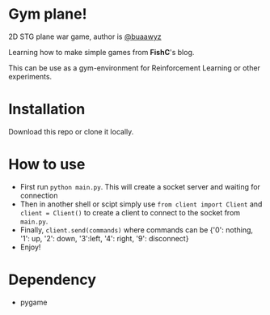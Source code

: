 # Gym plane!
2D STG plane war game, author is [@buaawyz](https://github.com/buaawyz)

Learning how to make simple games from **FishC**'s blog.

This can be use as a gym-environment for Reinforcement Learning or other experiments.

# Installation
Download this repo or clone it locally.

# How to use
- First run `python main.py`. This will create a socket server and waiting for connection
- Then in another shell or scipt simply use `from client import Client` and `client = Client()` to create a client to connect to the socket from `main.py`.
- Finally, `client.send(commands)` where commands can be {'0': nothing, '1': up, '2': down, '3':left, '4': right, '9': disconnect}
- Enjoy!

# Dependency
- pygame
